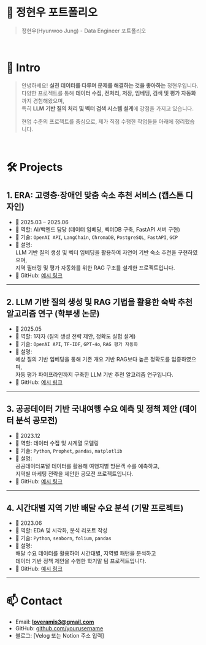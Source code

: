 # 📜 정현우 포트폴리오

> 정현우(Hyunwoo Jung) - Data Engineer 포트폴리오

<br />

# 👋 Intro

> 안녕하세요! **실전 데이터를 다루며 문제를 해결하는 것을 좋아하는** 정현우입니다.  
> 다양한 프로젝트를 통해 **데이터 수집, 전처리, 저장, 임베딩, 검색 및 평가 자동화**까지 경험해왔으며,  
> 특히 **LLM 기반 질의 처리 및 벡터 검색 시스템 설계**에 강점을 가지고 있습니다.  
>  
> 현업 수준의 프로젝트를 중심으로, 제가 직접 수행한 작업들을 아래에 정리했습니다.

<br />

# 🛠 Projects

## 1. ERA: 고령층·장애인 맞춤 숙소 추천 서비스 (캡스톤 디자인)

- 📅 2025.03 – 2025.06  
- 🔧 역할: AI/백엔드 담당 (데이터 임베딩, 벡터DB 구축, FastAPI 서버 구현)  
- 🧰 기술: `OpenAI API`, `LangChain`, `ChromaDB`, `PostgreSQL`, `FastAPI`, `GCP`  
- 📄 설명:  
  LLM 기반 질의 생성 및 벡터 임베딩을 활용하여 자연어 기반 숙소 추천을 구현하였으며,  
  지역 필터링 및 평가 자동화를 위한 RAG 구조를 설계한 프로젝트입니다.  
- 🔗 GitHub: [예시 링크](https://github.com/yourusername/project-era)

---

## 2. LLM 기반 질의 생성 및 RAG 기법을 활용한 숙박 추천 알고리즘 연구 (학부생 논문)

- 📅 2025.05  
- 🔧 역할: 1저자 (질의 생성 전략 제안, 정확도 실험 설계)  
- 🧰 기술: `OpenAI API`, `TF-IDF`, `GPT-4o`, `RAG 평가 자동화`  
- 📄 설명:  
  예상 질의 기반 임베딩을 통해 기존 개요 기반 RAG보다 높은 정확도를 입증하였으며,  
  자동 평가 파이프라인까지 구축한 LLM 기반 추천 알고리즘 연구입니다.  
- 🔗 GitHub: [예시 링크](https://github.com/yourusername/project-rag-research)

---

## 3. 공공데이터 기반 국내여행 수요 예측 및 정책 제안 (데이터 분석 공모전)

- 📅 2023.12  
- 🔧 역할: 데이터 수집 및 시계열 모델링  
- 🧰 기술: `Python`, `Prophet`, `pandas`, `matplotlib`  
- 📄 설명:  
  공공데이터포털 데이터를 활용해 여행지별 방문객 수를 예측하고,  
  지역별 마케팅 전략을 제안한 공모전 프로젝트입니다.  
- 🔗 GitHub: [예시 링크](https://github.com/yourusername/project-tourism-prediction)

---

## 4. 시간대별 지역 기반 배달 수요 분석 (기말 프로젝트)

- 📅 2023.06  
- 🔧 역할: EDA 및 시각화, 분석 리포트 작성  
- 🧰 기술: `Python`, `seaborn`, `folium`, `pandas`  
- 📄 설명:  
  배달 수요 데이터를 활용하여 시간대별, 지역별 패턴을 분석하고  
  데이터 기반 정책 제안을 수행한 학기말 팀 프로젝트입니다.  
- 🔗 GitHub: [예시 링크](https://github.com/yourusername/project-delivery-analysis)

---

# 📫 Contact

- Email: **loveramis3@gmail.com**
- GitHub: [github.com/yourusername](https://github.com/yourusername)
- 블로그: [Velog 또는 Notion 주소 입력]

